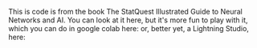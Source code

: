 This is code is from the book The StatQuest Illustrated Guide to Neural Networks and AI. You can look at it here, but it's more fun to play with it, which you can do in google colab here: or, better yet, a Lightning Studio, here:
